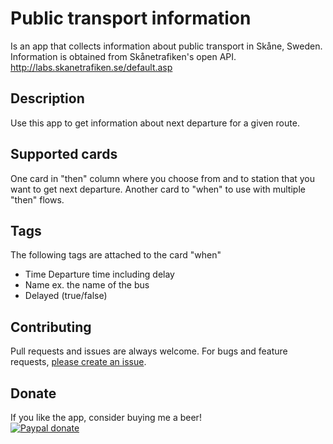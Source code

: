 # Public transport information
Is an app that collects information about public transport in Skåne, Sweden.
Information is obtained from Skånetrafiken's open API.
http://labs.skanetrafiken.se/default.asp 

## Description
Use this app to get information about next departure for a given route.

## Supported cards
One card in "then" column where you choose from and to station that you want to get next departure.
Another card to "when" to use with multiple "then" flows.

## Tags
The following tags are attached to the card "when"
- Time      Departure time including delay
- Name      ex. the name of the bus
- Delayed   (true/false)

## Contributing

Pull requests and issues are always welcome.
For bugs and feature requests, [please create an issue](https://github.com/Makanz/se.marcussite.pubtransportskane/issues).

## Donate
If you like the app, consider buying me a beer!  
[![Paypal donate][pp-donate-image]][pp-donate-link]

[pp-donate-link]: https://www.paypal.me/marcusalsterfjord
[pp-donate-image]: https://www.paypalobjects.com/webstatic/en_US/i/btn/png/btn_donate_92x26.png